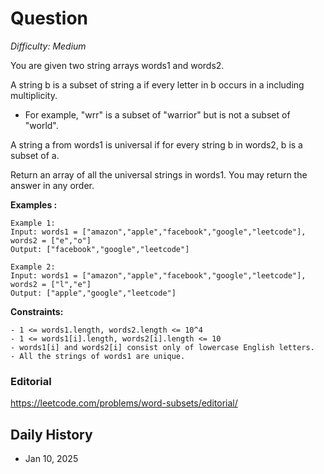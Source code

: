 # Question 

_Difficulty: Medium_

You are given two string arrays words1 and words2.

A string b is a subset of string a if every letter in b occurs in a including multiplicity.
- For example, "wrr" is a subset of "warrior" but is not a subset of "world".

A string a from words1 is universal if for every string b in words2, b is a subset of a.

Return an array of all the universal strings in words1. You may return the answer in any order.

**Examples :**
```
Example 1:
Input: words1 = ["amazon","apple","facebook","google","leetcode"], words2 = ["e","o"]
Output: ["facebook","google","leetcode"]

Example 2:
Input: words1 = ["amazon","apple","facebook","google","leetcode"], words2 = ["l","e"]
Output: ["apple","google","leetcode"]
```

**Constraints:**
```
- 1 <= words1.length, words2.length <= 10^4
- 1 <= words1[i].length, words2[i].length <= 10
- words1[i] and words2[i] consist only of lowercase English letters.
- All the strings of words1 are unique.
```

### Editorial
https://leetcode.com/problems/word-subsets/editorial/

## Daily History
- Jan 10, 2025